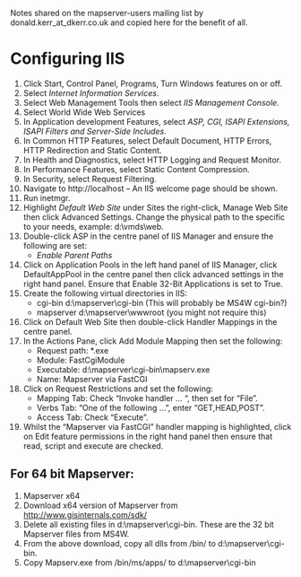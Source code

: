 Notes shared on the mapserver-users mailing list by donald.kerr_at_dkerr.co.uk and copied here for the benefit of all.

# Configuring IIS

1. Click Start, Control Panel, Programs, Turn Windows features on or off.
2. Select _Internet Information Services_.
3. Select Web Management Tools then select _IIS Management Console_.
4.  Select World Wide Web Services
5. In Application development Features, select _ASP, CGI, ISAPI Extensions, ISAPI Filters and Server-Side Includes_.
6. In Common HTTP Features, select Default Document, HTTP Errors, HTTP Redirection and Static Content.
7. In Health and Diagnostics, select HTTP Logging and Request Monitor.
8. In Performance Features, select Static Content Compression.
9. In Security, select Request Filtering.
10. Navigate to http://localhost – An IIS welcome page should be shown.
11. Run inetmgr.
12. Highlight _Default Web Site_ under Sites the right-click, Manage Web Site then click Advanced Settings. Change the physical path to the specific to your needs, example: d:\vmds\web\.
13. Double-click ASP in the centre panel of IIS Manager and ensure the following are set:
    * _Enable Parent Paths_
15. Click on Application Pools in the left hand panel of IIS Manager, click DefaultAppPool in the centre panel then click advanced settings in the right hand panel. Ensure that Enable 32-Bit Applications is set to True.
16. Create the following virtual directories in IIS:
    * cgi-bin                    d:\mapserver\cgi-bin (This will probably be MS4W cgi-bin?)
    * mapserver               d:\mapserver\wwwroot (you might not require this)
19. Click on Default Web Site then double-click Handler Mappings in the centre panel.
20. In the Actions Pane, click Add Module Mapping then set the following:
    * Request path:         *.exe
    * Module:                  FastCgiModule
    * Executable:             d:\mapserver\cgi-bin\mapserv.exe
    * Name:                     Mapserver via FastCGI
25. Click on Request Restrictions and set the following:
    * Mapping Tab: Check “Invoke handler … “, then set for “File”.
    * Verbs Tab: “One of the following …”, enter “GET,HEAD,POST”.
    * Access Tab: Check “Execute”.
29. Whilst the “Mapserver via FastCGI” handler mapping is highlighted, click on Edit feature permissions in the right hand panel then ensure that read, script and execute are checked.

## For 64 bit Mapserver:
 
1. Mapserver x64
2. Download x64 version of Mapserver from http://www.gisinternals.com/sdk/
3. Delete all existing files in d:\mapserver\cgi-bin\. These are the 32 bit Mapserver files from MS4W.
4. From the above download, copy all dlls from /bin/ to d:\mapserver\cgi-bin\.
5. Copy Mapserv.exe from /bin/ms/apps/ to d:\mapserver\cgi-bin
